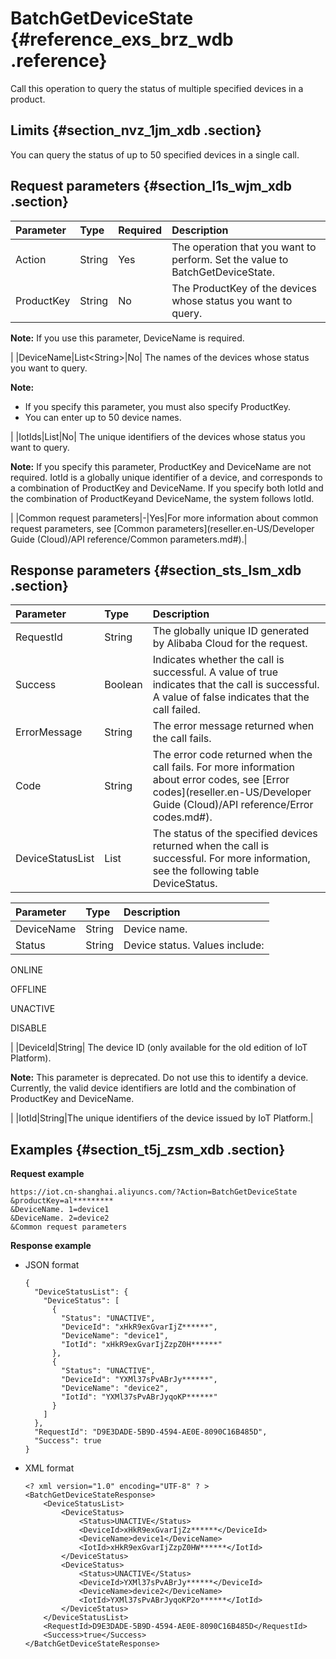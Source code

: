 # BatchGetDeviceState {#reference_exs_brz_wdb .reference}

Call this operation to query the status of multiple specified devices in a product.

## Limits {#section_nvz_1jm_xdb .section}

You can query the status of up to 50 specified devices in a single call.

## Request parameters {#section_l1s_wjm_xdb .section}

|Parameter|Type|Required|Description|
|:--------|:---|:-------|:----------|
|Action|String|Yes|The operation that you want to perform. Set the value to BatchGetDeviceState.|
|ProductKey|String|No| The ProductKey of the devices whose status you want to query.

 **Note:** If you use this parameter, DeviceName is required.

 |
|DeviceName|List<String\>|No| The names of the devices whose status you want to query.

 **Note:** 

-   If you specify this parameter, you must also specify ProductKey.
-   You can enter up to 50 device names.

 |
|IotIds|List|No| The unique identifiers of the devices whose status you want to query.

 **Note:** If you specify this parameter, ProductKey and DeviceName are not required. IotId is a globally unique identifier of a device, and corresponds to a combination of ProductKey and DeviceName. If you specify both IotId and the combination of ProductKeyand DeviceName, the system follows IotId.

 |
|Common request parameters|-|Yes|For more information about common request parameters, see [Common parameters](reseller.en-US/Developer Guide (Cloud)/API reference/Common parameters.md#).|

## Response parameters {#section_sts_lsm_xdb .section}

|Parameter|Type|Description|
|:--------|:---|:----------|
|RequestId|String|The globally unique ID generated by Alibaba Cloud for the request.|
|Success|Boolean|Indicates whether the call is successful. A value of true indicates that the call is successful. A value of false indicates that the call failed.|
|ErrorMessage|String|The error message returned when the call fails.|
|Code|String|The error code returned when the call fails. For more information about error codes, see [Error codes](reseller.en-US/Developer Guide (Cloud)/API reference/Error codes.md#).|
|DeviceStatusList|List|The status of the specified devices returned when the call is successful. For more information, see the following table DeviceStatus.|

|Parameter|Type|Description|
|:--------|:---|:----------|
|DeviceName|String|Device name.|
|Status|String| Device status. Values include:

 ONLINE

 OFFLINE

 UNACTIVE

 DISABLE

 |
|DeviceId|String| The device ID \(only available for the old edition of IoT Platform\).

 **Note:** This parameter is deprecated. Do not use this to identify a device. Currently, the valid device identifiers are IotId and the combination of ProductKey and DeviceName.

 |
|IotId|String|The unique identifiers of the device issued by IoT Platform.|

## Examples {#section_t5j_zsm_xdb .section}

**Request example**

```
https://iot.cn-shanghai.aliyuncs.com/?Action=BatchGetDeviceState
&productKey=al*********
&DeviceName. 1=device1
&DeviceName. 2=device2
&Common request parameters
```

**Response example**

-   JSON format

    ```
    {
      "DeviceStatusList": {
        "DeviceStatus": [
          {
            "Status": "UNACTIVE",
            "DeviceId": "xHkR9exGvarIjZ******",
            "DeviceName": "device1",
            "IotId": "xHkR9exGvarIjZzpZ0H******"
          },
          {
            "Status": "UNACTIVE",
            "DeviceId": "YXMl37sPvABrJy******",
            "DeviceName": "device2",
            "IotId": "YXMl37sPvABrJyqoKP******"
          }
        ]
      },
      "RequestId": "D9E3DADE-5B9D-4594-AE0E-8090C16B485D",
      "Success": true
    }
    ```

-   XML format

    ```
    <? xml version="1.0" encoding="UTF-8" ? >
    <BatchGetDeviceStateResponse> 
        <DeviceStatusList> 
            <DeviceStatus> 
                <Status>UNACTIVE</Status> 
                <DeviceId>xHkR9exGvarIjZz******</DeviceId>
                <DeviceName>device1</DeviceName> 
                <IotId>xHkR9exGvarIjZzpZ0HW******</IotId>
            </DeviceStatus> 
            <DeviceStatus>
                <Status>UNACTIVE</Status>
                <DeviceId>YXMl37sPvABrJy******</DeviceId>
                <DeviceName>device2</DeviceName> 
                <IotId>YXMl37sPvABrJyqoKP2o******</IotId>
            </DeviceStatus> 
        </DeviceStatusList> 
        <RequestId>D9E3DADE-5B9D-4594-AE0E-8090C16B485D</RequestId>
        <Success>true</Success> 
    </BatchGetDeviceStateResponse> 
    ```


